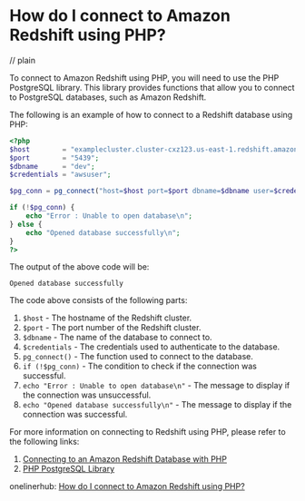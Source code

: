 # How do I connect to Amazon Redshift using PHP?
// plain

To connect to Amazon Redshift using PHP, you will need to use the PHP PostgreSQL library. This library provides functions that allow you to connect to PostgreSQL databases, such as Amazon Redshift.

The following is an example of how to connect to a Redshift database using PHP:

```php
<?php
$host        = "examplecluster.cluster-cxz123.us-east-1.redshift.amazonaws.com";
$port        = "5439";
$dbname      = "dev";
$credentials = "awsuser";

$pg_conn = pg_connect("host=$host port=$port dbname=$dbname user=$credentials");

if (!$pg_conn) {
    echo "Error : Unable to open database\n";
} else {
    echo "Opened database successfully\n";
}
?>
```

The output of the above code will be:

```
Opened database successfully
```

The code above consists of the following parts:

1. `$host` - The hostname of the Redshift cluster.
2. `$port` - The port number of the Redshift cluster.
3. `$dbname` - The name of the database to connect to.
4. `$credentials` - The credentials used to authenticate to the database.
5. `pg_connect()` - The function used to connect to the database.
6. `if (!$pg_conn)` - The condition to check if the connection was successful.
7. `echo "Error : Unable to open database\n"` - The message to display if the connection was unsuccessful.
8. `echo "Opened database successfully\n"` - The message to display if the connection was successful.

For more information on connecting to Redshift using PHP, please refer to the following links:

1. [Connecting to an Amazon Redshift Database with PHP](https://docs.aws.amazon.com/redshift/latest/dg/connecting-php.html)
2. [PHP PostgreSQL Library](https://www.php.net/manual/en/book.pgsql.php)

onelinerhub: [How do I connect to Amazon Redshift using PHP?](https://onelinerhub.com/amazon-redshift/how-do-i-connect-to-amazon-redshift-using-php)